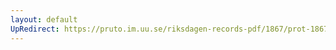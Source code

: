 ```yaml
---
layout: default
UpRedirect: https://pruto.im.uu.se/riksdagen-records-pdf/1867/prot-1867--fk--129/prot-1867--fk--129_010.pdf
---
```

